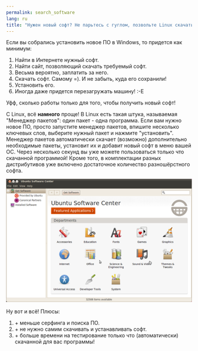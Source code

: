 ```yaml
---
permalink: search_software
lang: ru
title: "Нужен новый софт? Не парьтесь с гуглом, позвольте Linux скачать его."
---
```


Если вы собрались установить новое ПО в Windows, то придется как минимум:

<ol>
<li>Найти в Интернете нужный софт.</li>
<li>Найти сайт, позволяющий скачать требуемый софт.</li>
<li>Весьма вероятно, заплатить за него.</li>
<li>Скачать софт. Самому =). И не забыть, куда его сохранили!</li>
<li>Установить его.</li>
<li>Иногда даже придется перезагружать машину! :-Е</li>
</ol>

Уфф, сколько работы только для того, чтобы получить новый софт!

С Linux, всё <b>намного</b> проще! В Linux есть такая штука, называемая
"Менеджер пакетов": один пакет - одна программа. Если вам нужно новое ПО,
просто запустите менеджер пакетов, впишите несколько ключевых слов,
выберите нужный пакет и нажмите "установить". Менеджер пакетов автоматически
скачает (возможно) дополнительно необходимые пакеты, установит их и добавит
новый софт в меню вашей ОС. Через несколько секунд вы уже можете пользоваться
только что скачанной программой! Кроме того, в комплектации разных дистрибутивов
уже включено достаточное количество разношёрстного софта.

<img src="/img/synaptic.png" />

 Ну вот и всё! Плюсы: 

<ol>
<li>+ меньше серфинга и поиска ПО.</li> 
<li>+ не нужно самим скачивать и устанавливать софт.</li>
<li>+ больше времени на тестирование только что (автоматически) скачанной для вас программы!</li>
</ol>




